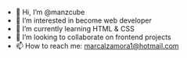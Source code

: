 - 👋 Hi, I’m @manzcube
- 👀 I’m interested in become web developer 
- 🌱 I’m currently learning HTML & CSS
- 💞️ I’m looking to collaborate on frontend projects
- 📫 How to reach me: marcalzamora1@hotmail.com

<!---
manzcube/manzcube is a ✨ special ✨ repository because its `README.md` (this file) appears on your GitHub profile.
You can click the Preview link to take a look at your changes.
--->

